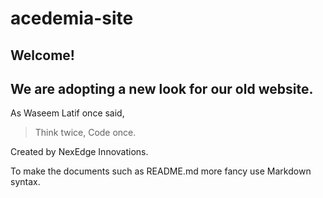 # acedemia-site
## Welcome!
## We are adopting a new look for our old website.

As Waseem Latif once said,
> Think twice,
> Code once.

Created by NexEdge Innovations.

To make the documents such as README.md more fancy use Markdown syntax.